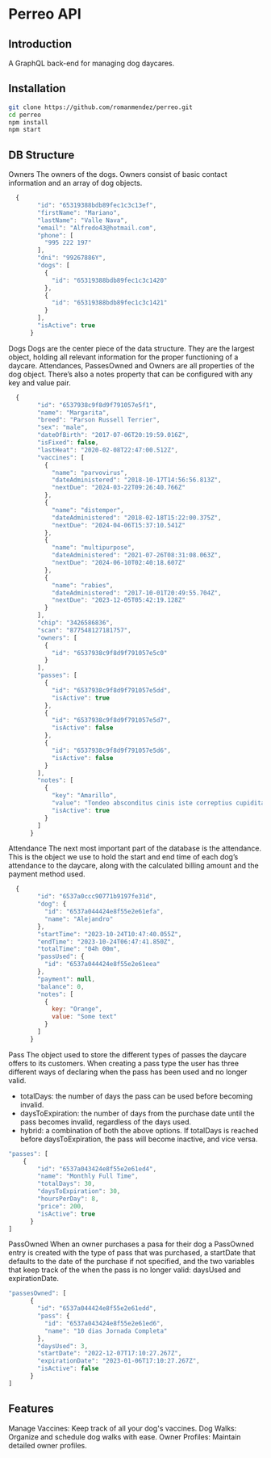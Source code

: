 # Perreo API

## Introduction

A GraphQL back-end for managing dog daycares.

## Installation

```bash
git clone https://github.com/romanmendez/perreo.git
cd perreo
npm install
npm start
```

## DB Structure

Owners
The owners of the dogs. Owners consist of basic contact information and an array of dog objects.

```javascript
  {
        "id": "65319388bdb89fec1c3c13ef",
        "firstName": "Mariano",
        "lastName": "Valle Nava",
        "email": "Alfredo43@hotmail.com",
        "phone": [
          "995 222 197"
        ],
        "dni": "99267886Y",
        "dogs": [
          {
            "id": "65319388bdb89fec1c3c1420"
          },
          {
            "id": "65319388bdb89fec1c3c1421"
          }
        ],
        "isActive": true
      }
```

Dogs
Dogs are the center piece of the data structure. They are the largest object, holding all relevant information for the proper functioning of a daycare. Attendances, PassesOwned and Owners are all properties of the dog object. There’s also a notes property that can be configured with any key and value pair.

```javascript
  {
        "id": "6537938c9f8d9f791057e5f1",
        "name": "Margarita",
        "breed": "Parson Russell Terrier",
        "sex": "male",
        "dateOfBirth": "2017-07-06T20:19:59.016Z",
        "isFixed": false,
        "lastHeat": "2020-02-08T22:47:00.512Z",
        "vaccines": [
          {
            "name": "parvovirus",
            "dateAdministered": "2018-10-17T14:56:56.813Z",
            "nextDue": "2024-03-22T09:26:40.766Z"
          },
          {
            "name": "distemper",
            "dateAdministered": "2018-02-18T15:22:00.375Z",
            "nextDue": "2024-04-06T15:37:10.541Z"
          },
          {
            "name": "multipurpose",
            "dateAdministered": "2021-07-26T08:31:08.063Z",
            "nextDue": "2024-06-10T02:40:18.607Z"
          },
          {
            "name": "rabies",
            "dateAdministered": "2017-10-01T20:49:55.704Z",
            "nextDue": "2023-12-05T05:42:19.128Z"
          }
        ],
        "chip": "3426586836",
        "scan": "877548127181757",
        "owners": [
          {
            "id": "6537938c9f8d9f791057e5c0"
          }
        ],
        "passes": [
          {
            "id": "6537938c9f8d9f791057e5dd",
            "isActive": true
          },
          {
            "id": "6537938c9f8d9f791057e5d7",
            "isActive": false
          },
          {
            "id": "6537938c9f8d9f791057e5d6",
            "isActive": false
          }
        ],
        "notes": [
          {
            "key": "Amarillo",
            "value": "Tondeo absconditus cinis iste correptius cupiditas.",
            "isActive": true
          }
        ]
      }
```

Attendance
The next most important part of the database is the attendance. This is the object we use to hold the start and end time of each dog’s attendance to the daycare, along with the calculated billing amount and the payment method used.

```javascript
  {
        "id": "6537a0ccc90771b9197fe31d",
        "dog": {
          "id": "6537a044424e8f55e2e61efa",
          "name": "Alejandro"
        },
        "startTime": "2023-10-24T10:47:40.055Z",
        "endTime": "2023-10-24T06:47:41.850Z",
        "totalTime": "04h 00m",
        "passUsed": {
          "id": "6537a044424e8f55e2e61eea"
        },
        "payment": null,
        "balance": 0,
        "notes": [
          {
            key: "Orange",
            value: "Some text"
          }
        ]
      }
```

Pass
The object used to store the different types of passes the daycare offers to its customers. When creating a pass type the user has three different ways of declaring when the pass has been used and no longer valid.

- totalDays: the number of days the pass can be used before becoming invalid.
- daysToExpiration: the number of days from the purchase date until the pass becomes invalid, regardless of the days used.
- hybrid: a combination of both the above options. If totalDays is reached before daysToExpiration, the pass will become inactive, and vice versa.

```javascript
"passes": [
    {
        "id": "6537a043424e8f55e2e61ed4",
        "name": "Monthly Full Time",
        "totalDays": 30,
        "daysToExpiration": 30,
        "hoursPerDay": 8,
        "price": 200,
        "isActive": true
      }
]
```

PassOwned
When an owner purchases a pasa for their dog a PassOwned entry is created with the type of pass that was purchased, a startDate that defaults to the date of the purchase if not specified, and the two variables that keep track of the when the pass is no longer valid: daysUsed and expirationDate.

```javascript
"passesOwned": [
      {
        "id": "6537a044424e8f55e2e61edd",
        "pass": {
          "id": "6537a043424e8f55e2e61ed6",
          "name": "10 dias Jornada Completa"
        },
        "daysUsed": 3,
        "startDate": "2022-12-07T17:10:27.267Z",
        "expirationDate": "2023-01-06T17:10:27.267Z",
        "isActive": false
      }
]
```

## Features

Manage Vaccines: Keep track of all your dog's vaccines.
Dog Walks: Organize and schedule dog walks with ease.
Owner Profiles: Maintain detailed owner profiles.
